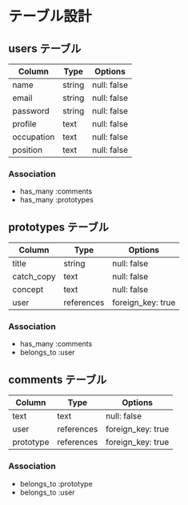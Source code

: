 # テーブル設計

## users テーブル

| Column     | Type   | Options     |
| ---------- | ------ | ----------- |
| name       | string | null: false |
| email      | string | null: false |
| password   | string | null: false |
| profile    | text   | null: false |
| occupation | text   | null: false |
| position   | text   | null: false |

### Association

- has_many :comments
- has_many :prototypes

## prototypes テーブル

| Column       | Type       | Options                      |
| ------------ | ---------- | ---------------------------- |
| title        | string     | null: false                  |
| catch_copy   | text       | null: false                  |
| concept      | text       | null: false                  |
| user         | references | foreign_key: true            |

### Association

- has_many :comments
- belongs_to :user

## comments テーブル

| Column       | Type       | Options                     |
| ------------ | ---------- | --------------------------- |
| text         | text       | null: false                 |
| user         | references | foreign_key: true           |
| prototype    | references | foreign_key: true           |

### Association

- belongs_to :prototype
- belongs_to :user

